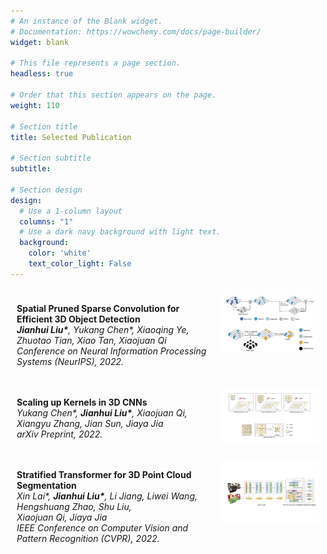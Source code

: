 ```yaml
---
# An instance of the Blank widget.
# Documentation: https://wowchemy.com/docs/page-builder/
widget: blank

# This file represents a page section.
headless: true

# Order that this section appears on the page.
weight: 110

# Section title
title: Selected Publication

# Section subtitle
subtitle:

# Section design
design:
  # Use a 1-column layout
  columns: "1"
  # Use a dark navy background with light text.
  background:
    color: 'white'
    text_color_light: False
---
```



<!-- **Spatial Pruned Sparse Convolution for Efficient 3D Object Detection**\
_Jianhui Liu*_, _Yukang Chen*_, _Xiaoqing Ye_, _Zhuotao Tian_, _Xiao Tan_, _Xiaojuan Qi_\
_Conference on Neural Information Processing Systems (NeurIPS), 2022._ -->

<!-- <img src="../publication/sps-conv/SPS-Conv.png" width = "300" height = "200" alt="图片说明" align=right /> -->

<div style="width:100%;border:0px;border-spacing:0px;border-collapse:separate;margin-right:auto;margin-left:auto; display: flex">	
	<div style="padding:10px;width:100%;vertical-align:middle">
    <p><b>Spatial Pruned Sparse Convolution for Efficient 3D Object Detection</b><br>
      <i><b>Jianhui Liu*</b>, Yukang Chen*, Xiaoqing Ye, Zhuotao Tian, Xiao Tan, Xiaojuan Qi</i><br>
      <i>Conference on Neural Information Processing Systems (NeurIPS), 2022.</i></p >
	</div>
	<div style="padding:10px;width:50%;vertical-align:middle">
			<img src='../publication/sps-conv/SPS-Conv.png' width="250">
	</div>
</div>

<div style="width:100%;border:0px;border-spacing:0px;border-collapse:separate;margin-right:auto;margin-left:auto; display: flex">	
	<div style="padding:10px;width:100%;vertical-align:middle">
    <p><b>Scaling up Kernels in 3D CNNs</b><br>
      <i>Yukang Chen*, <b>Jianhui Liu*</b>, Xiaojuan Qi, Xiangyu Zhang, Jian Sun, Jiaya Jia</i><br>
      <i>arXiv Preprint, 2022.</i></p >
	</div>
	<div style="padding:10px;width:50%;vertical-align:middle">
			<img src='../publication/sw-conv/SW-Conv.png' width="250">
	</div>
</div>

<!-- **Scaling up Kernels in 3D CNNs**\
_Yukang Chen*_, _Jianhui Liu*_, _Xiaojuan Qi_, _Xiangyu Zhang_, _Jian Sun_, _Jiaya Jia_\
_arxiv preprint_ -->

<!-- **Stratified Transformer for 3D Point Cloud Segmentation**\
_Xin Lai*_, _Jianhui Liu*_, _Li Jiang_, _Liwei Wang_, _Hengshuang Zhao_, _Shu Liu_, _Xiaojuan Qi_, _Jiaya Jia_,\
_IEEE Conference on Computer Vision and Pattern Recognition (CVPR), 2022._

 -->

<div style="width:100%;border:0px;border-spacing:0px;border-collapse:separate;margin-right:auto;margin-left:auto; display: flex">	
	<div style="padding:10px;width:100%;vertical-align:middle">
    <p><b>Stratified Transformer for 3D Point Cloud Segmentation</b><br>
      <i>Xin Lai*, <b>Jianhui Liu*</b>, Li Jiang, Liwei Wang, Hengshuang Zhao, Shu Liu, <br> Xiaojuan Qi, Jiaya Jia</i><br>
      <i>IEEE Conference on Computer Vision and Pattern Recognition (CVPR), 2022.</i></p >
	</div>
	<div style="padding:10px;width:50%;vertical-align:middle">
			<img src='../publication/stratified/Stratified.png' width="250">
	</div>
</div> 